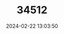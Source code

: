 ---
title: "34512"
category: "Senegalia robynsiana"
draft: false
date: 2024-02-22 13:03:50
languages:
  Afrikaans: ["Sweepstokdoring"]
  English: ["Whip Stick Acacia"]
---